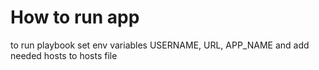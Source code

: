 # How to run app

to run playbook set env variables USERNAME, URL, APP_NAME
and add needed hosts to hosts file